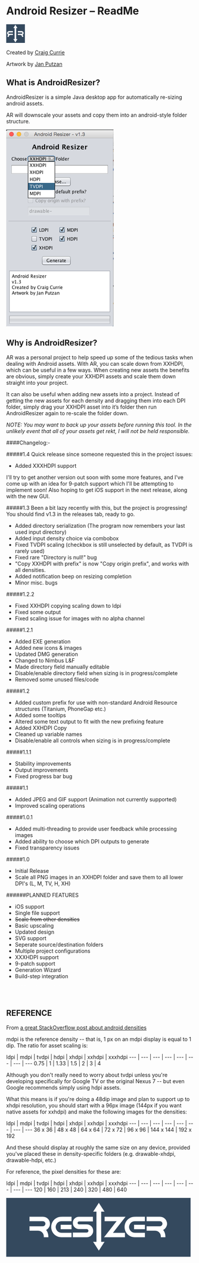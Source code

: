 Android Resizer – ReadMe
===
![alt tag](https://raw.githubusercontent.com/BlitzKraig/AndroidResizer/master/src/androidresizer/ResizerIconBlue.gif)

Created by [Craig Currie](https://github.com/BlitzKraig)

Artwork by [Jan Putzan](https://github.com/janputzan)

What is AndroidResizer?
---
AndroidResizer is a simple Java desktop app for automatically re-sizing android assets.

AR will downscale your assets and copy them into an android-style folder structure.

![alt tag](https://raw.githubusercontent.com/BlitzKraig/AndroidResizer/master/src/androidresizer/AResizerScreenShot.png)

Why is AndroidResizer?
---
AR was a personal project to help speed up some of the tedious tasks when dealing with Android assets. With AR, you can scale down from XXHDPI, which can be useful in a few ways. When creating new assets the benefits are obvious, simply create your XXHDPI assets and scale them down straight into your project.

It can also be useful when adding new assets into a project. Instead of getting the new assets for each density and dragging them into each DPI folder, simply drag your XXHDPI asset into it’s folder then run AndroidResizer again to re-scale the folder down.

_NOTE: You may want to back up your assets before running this tool. In the unlikely event that all of your assets get rekt, I will not be held responsible._

####Changelog:-

#####1.4
Quick release since someone requested this in the project issues:
- Added XXXHDPI support

I'll try to get another version out soon with some more features, and I've come up with an idea for 9-patch support which I'll be attempting to implement soon! Also hoping to get iOS support in the next release, along with the new GUI.

#####1.3
Been a bit lazy recently with this, but the project is progressing!
You should find v1.3 in the releases tab, ready to go.

- Added directory serialization (The program now remembers your last used input directory)
- Added input density choice via combobox
- Fixed TVDPI scaling (checkbox is still unselected by default, as TVDPI is rarely used)
- Fixed rare "Directory is null!" bug
- "Copy XXHDPI with prefix" is now "Copy origin prefix", and works with all densities.
- Added notification beep on resizing completion
- Minor misc. bugs

#####1.2.2
- Fixed XXHDPI copying scaling down to ldpi
- Fixed some output
- Fixed scaling issue for images with no alpha channel 

#####1.2.1
- Added EXE generation
- Added new icons & images
- Updated DMG generation
- Changed to Nimbus L&F
- Made directory field manually editable
- Disable/enable directory field when sizing is in progress/complete
- Removed some unused files/code

#####1.2
- Added custom prefix for use with non-standard Android Resource structures (Titanium, PhoneGap etc.)
- Added some tooltips
- Altered some text output to fit with the new prefixing feature
- Added XXHDPI Copy
- Cleaned up variable names
- Disable/enable all controls when sizing is in progress/complete

#####1.1.1
- Stability improvements
- Output improvements
- Fixed progress bar bug

#####1.1
- Added JPEG and GIF support (Animation not currently supported)
- Improved scaling operations

#####1.0.1
- Added multi-threading to provide user feedback while processing images
- Added ability to choose which DPI outputs to generate
- Fixed transparency issues

#####1.0
- Initial Release
- Scale all PNG images in an XXHDPI folder and save them to all lower DPI's (L, M, TV, H, XH)



######PLANNED FEATURES
- iOS support
- Single file support
- ~~Scale from other densities~~
- Basic upscaling
- Updated design
- SVG support
- Seperate source/destination folders
- Multiple project configurations
- XXXHDPI support
- 9-patch support
- Generation Wizard
- Build-step integration

<sup><sup><sup><sup><sup><sup><sup><sup><span style="color:white">Android Image Resizing Asset Resizer Density Scale LDPI MDPI HDPI TVDPI XHDPI XXHDPI XXXHDPI DPI  Resource Res</span></sup></sup></sup></sup></sup></sup></sup></sup>

REFERENCE
---

From [a great StackOverflow post about android densities](http://stackoverflow.com/questions/11581649/about-android-image-size-and-assets-sizes)

mdpi is the reference density -- that is, 1 px on an mdpi display is equal to 1 dip. The ratio for asset scaling is:

ldpi | mdpi | tvdpi | hdpi | xhdpi | xxhdpi | xxxhdpi
--- | --- | --- | --- | --- | --- | --- | ---
0.75 | 1       | 1.33  | 1.5   | 2        | 3           | 4

Although you don't really need to worry about tvdpi unless you're developing specifically for Google TV or the original Nexus 7 -- but even Google recommends simply using hdpi assets.

What this means is if you're doing a 48dip image and plan to support up to xhdpi resolution, you should start with a 96px image (144px if you want native assets for xxhdpi) and make the following images for the densities:

ldpi       | mdpi     | tvdpi     | hdpi      | xhdpi      | xxhdpi      | xxxhdpi
--- | --- | --- | --- | --- | --- | --- | ---
36 x 36 | 48 x 48 | 64 x 64  | 72 x 72 | 96 x 96   | 144 x 144 | 192 x 192

And these should display at roughly the same size on any device, provided you've placed these in density-specific folders (e.g. drawable-xhdpi, drawable-hdpi, etc.)	

For reference, the pixel densities for these are:

ldpi   | mdpi  | tvdpi  | hdpi  | xhdpi  | xxhdpi  | xxxhdpi
--- | --- | --- | --- | --- | --- | --- | ---
120   | 160     | 213    | 240   | 320     | 480       | 640


![alt tag](https://raw.githubusercontent.com/BlitzKraig/AndroidResizer/master/src/androidresizer/Resizer.png)
